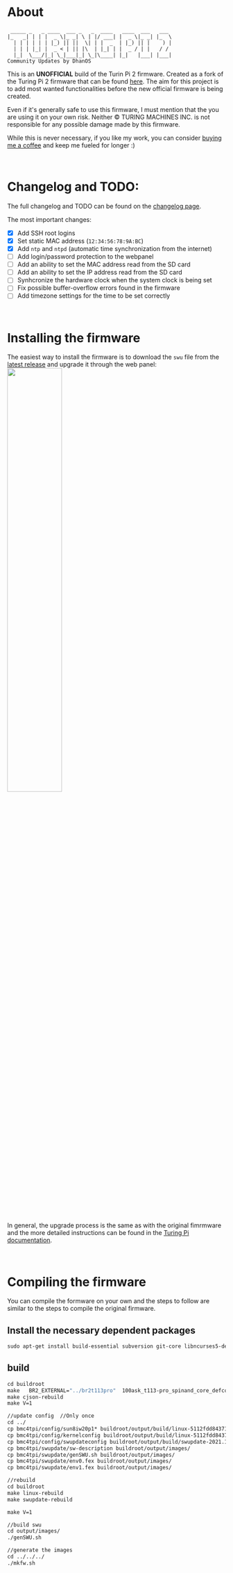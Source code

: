 # About
```
 _____ _   _ ____  ___ _   _  ____   ____  ___   ___  
|_   _| | | |  _ \|_ _| \ | |/ ___| |  _ \|_ _| |_  \ 
  | | | | | | |_) || ||  \| | |  _  | |_) || |    ) | 
  | | | |_| |  _ < | || |\  | |_| | |  _ / | |   / /  
  |_|  \___/|_| \_|___|_| \_|\____| |_|   |___| |___| 
Community Updates by DhanOS
```
This is an **UNOFFICIAL** build of the Turin Pi 2 firmware. Created as a fork of the Turing Pi 2 firmware that can be found [here](https://github.com/wenyi0421/turing-pi). The aim for this project is to add most wanted functionalities before the new official firmware is being created.

Even if it's generally safe to use this firmware, I must mention that the you are using it on your own risk. Neither © TURING MACHINES INC. is not responsible for any possible damage made by this firmware.

While this is never necessary, if you like my work, you can consider [buying me a coffee](https://ko-fi.com/dhanos) and keep me fueled for longer :)

<br>

# Changelog and TODO:

The full changelog and TODO can be found on the [changelog page](changelog.md).

The most important changes:
- [x] Add SSH root logins
- [x] Set static MAC address (`12:34:56:78:9A:BC`)
- [x] Add `ntp` and `ntpd` (automatic time synchronization from the internet)
- [ ] Add login/password protection to the webpanel
- [ ] Add an ability to set the MAC address read from the SD card
- [ ] Add an ability to set the IP address read from the SD card
- [ ] Synhcronize the hardware clock when the system clock is being set
- [ ] Fix possible buffer-overflow errors found in the firmware
- [ ] Add timezone settings for the time to be set correctly

<br>

# Installing the firmware

The easiest way to install the firmware is to download the `swu` file from the [latest release](https://github.com/daniel-kukiela/turing-pi2-community-firmware/releases) and upgrade it through the web panel:    
<img src="https://help.turingpi.com/hc/article_attachments/8848581719453" width="50%">

In general, the upgrade process is the same as with the original fimrmware and the more detailed instructions can be found in the [Turing Pi documentation](https://help.turingpi.com/hc/en-us/articles/8686945524893-Baseboard-Management-Controller-BMC-).

<br>

# Compiling the firmware

You can compile the formware on your own and the steps to follow are similar to the steps to compile the original firmware.

## Install the necessary dependent packages



```makefile
sudo apt-get install build-essential subversion git-core libncurses5-dev zlib1g-dev gawk flex quilt libssl-dev xsltproc libxml-parser-perl mercurial bzr ecj cvs unzip lib32z1 lib32z1-dev lib32stdc++6 libstdc++6 libncurses-dev u-boot-tools mkbootimg -y
```

## build

```makefile
cd buildroot
make   BR2_EXTERNAL="../br2t113pro"  100ask_t113-pro_spinand_core_defconfig
make cjson-rebuild
make V=1

//update config  //Only once
cd ../
cp bmc4tpi/config/sun8iw20p1* buildroot/output/build/linux-5112fdd843715f1615703ca5ce2a06c1abe5f9ee/arch/arm/boot/dts/
cp bmc4tpi/config/kernelconfig buildroot/output/build/linux-5112fdd843715f1615703ca5ce2a06c1abe5f9ee/.config
cp bmc4tpi/config/swupdateconfig buildroot/output/build/swupdate-2021.11/.config
cp bmc4tpi/swupdate/sw-description buildroot/output/images/
cp bmc4tpi/swupdate/genSWU.sh buildroot/output/images/
cp bmc4tpi/swupdate/env0.fex buildroot/output/images/
cp bmc4tpi/swupdate/env1.fex buildroot/output/images/

//rebuild 
cd buildroot
make linux-rebuild
make swupdate-rebuild

make V=1

//build swu
cd output/images/
./genSWU.sh

//generate the images
cd ../../../
./mkfw.sh

```
